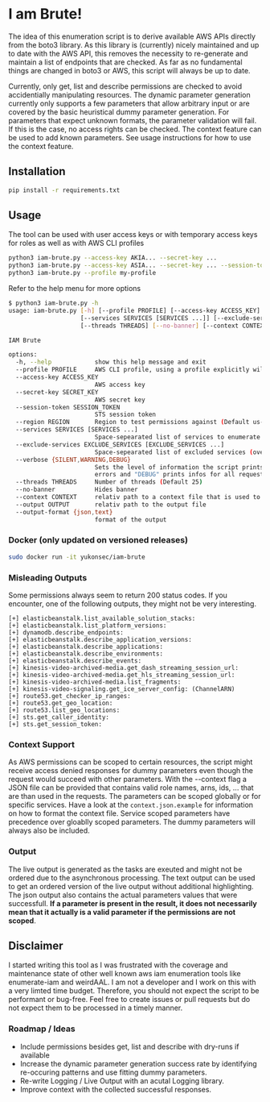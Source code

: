 # I am Brute!
The idea of this enumeration script is to derive available AWS APIs directly from the boto3 library. As this library is (currently) nicely maintained and up to date with the AWS API, this removes the necessity to re-generate and maintain a list of endpoints that are checked. As far as no fundamental things are changed in boto3 or AWS, this script will always be up to date.

Currently, only get, list and describe permissions are checked to avoid accidentially manipulating resources. The dynamic parameter generation currently only supports a few parameters that allow arbitrary input or are covered by the basic heuristical dummy parameter generation. For parameters that expect unknown formats, the parameter validation will fail. If this is the case, no access rights can be checked. The context feature can be used to add known parameters. See usage instructions for how to use the context feature.

## Installation
```bash
pip install -r requirements.txt
```

## Usage
The tool can be used with user access keys or with temporary access keys for roles as well as with AWS CLI profiles
```bash
python3 iam-brute.py --access-key AKIA... --secret-key ...
python3 iam-brute.py --access-key ASIA... --secret-key ... --session-token ey...
python3 iam-brute.py --profile my-profile
```

Refer to the help menu for more options
```bash
$ python3 iam-brute.py -h                                                                                                 
usage: iam-brute.py [-h] [--profile PROFILE] [--access-key ACCESS_KEY] [--secret-key SECRET_KEY] [--session-token SESSION_TOKEN] [--region REGION]
                    [--services SERVICES [SERVICES ...]] [--exclude-services EXCLUDE_SERVICES [EXCLUDE_SERVICES ...]] [--verbose {SILENT,WARNING,DEBUG}]
                    [--threads THREADS] [--no-banner] [--context CONTEXT] [--output OUTPUT] [--output-format {json,text}]

IAM Brute

options:
  -h, --help            show this help message and exit
  --profile PROFILE     AWS CLI profile, using a profile explicitly will ignore --access-key and --secret-key
  --access-key ACCESS_KEY
                        AWS access key
  --secret-key SECRET_KEY
                        AWS secret key
  --session-token SESSION_TOKEN
                        STS session token
  --region REGION       Region to test permissions against (Default us-east-1)
  --services SERVICES [SERVICES ...]
                        Space-sepearated list of services to enumerate
  --exclude-services EXCLUDE_SERVICES [EXCLUDE_SERVICES ...]
                        Space-sepearated list of excluded services (overwrites --services)
  --verbose {SILENT,WARNING,DEBUG}
                        Sets the level of information the script prints: "SILENT" (default) only prints confirmed permissions, "WARNING" prints parameter
                        errors and "DEBUG" prints infos for all requests
  --threads THREADS     Number of threads (Default 25)
  --no-banner           Hides banner
  --context CONTEXT     relativ path to a context file that is used to obtain parameters for the requests
  --output OUTPUT       relativ path to the output file
  --output-format {json,text}
                        format of the output

```


### Docker (only updated on versioned releases)
```bash
sudo docker run -it yukonsec/iam-brute 
```

### Misleading Outputs
Some permissions always seem to return 200 status codes. If you encounter, one of the following outputs, they might not be very interesting.
```
[+] elasticbeanstalk.list_available_solution_stacks: 
[+] elasticbeanstalk.list_platform_versions: 
[+] dynamodb.describe_endpoints: 
[+] elasticbeanstalk.describe_application_versions: 
[+] elasticbeanstalk.describe_applications: 
[+] elasticbeanstalk.describe_environments: 
[+] elasticbeanstalk.describe_events: 
[+] kinesis-video-archived-media.get_dash_streaming_session_url: 
[+] kinesis-video-archived-media.get_hls_streaming_session_url: 
[+] kinesis-video-archived-media.list_fragments: 
[+] kinesis-video-signaling.get_ice_server_config: (ChannelARN)
[+] route53.get_checker_ip_ranges: 
[+] route53.get_geo_location: 
[+] route53.list_geo_locations: 
[+] sts.get_caller_identity: 
[+] sts.get_session_token: 
```

### Context Support
As AWS permissions can be scoped to certain resources, the script might receive access denied responses for dummy parameters even though the request would succeed with other parameters. With the --context flag a JSON file can be provided that contains valid role names, arns, ids, ... that are than used in the requests. The parameters can be scoped globally or for specific services. Have a look at the `context.json.example` for information on how to format the context file. Service scoped parameters have precedence over gloablly scoped parameters. The dummy parameters will always also be included.

### Output
The live output is generated as the tasks are exeuted and might not be ordered due to the asynchronous processing. The text output can be used to get an ordered version of the live output without additional highlighting. The json output also contains the actual parameters values that were successfull. **If a parameter is present in the result, it does not necessarily mean that it actually is a valid parameter if the permissions are not scoped**.


## Disclaimer
I started writing this tool as I was frustrated with the coverage and maintenance state of other well known aws iam enumeration tools like enumerate-iam and weirdAAL. I am not a developer and I work on this with a very limted time budget. Therefore, you should not expect the script to be performant or bug-free. Feel free to create issues or pull requests but do not expect them to be processed in a timely manner.

### Roadmap / Ideas
- Include permissions besides get, list and describe with dry-runs if available
- Increase the dynamic parameter generation success rate by identifying re-occuring patterns and use fitting dummy parameters. 
- Re-write Logging / Live Output with an acutal Logging library.
- Improve context with the collected successful responses.
